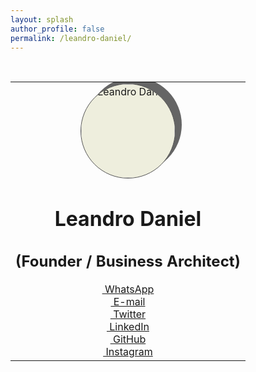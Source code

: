 ```yaml
---
layout: splash
author_profile: false
permalink: /leandro-daniel/
---
```


<br />

<table style="margin-left: auto; margin-right: auto; border: none; width: 600px" cellspacing="0" cellpadding="0">
  <tr>
    <td style="text-align: center;">
      <img src="/assets/images/leandrodaniel-avatar.png" alt="Leandro Daniel" style="border-radius: 50%; width:150px; height:150px; border: solid 1px #555; background-color: #eed; box-shadow: 10px -10px rgba(0,0,0,0.6); -moz-box-shadow: 10px -10px rgba(0,0,0,0.6); -webkit-box-shadow: 10px -10px rgba(0,0,0,0.6); -o-box-shadow: 10px -10px rgba(0,0,0,0.6);">
      <br />
      <h1><strong>Leandro Daniel</strong></h1>
      <h2>(Founder / Business Architect)</h2>
      <a href="https://wa.me/5511960784444" target="_blank" class="btn btn--info btn--x-large"><span class="fab fa-whatsapp">&nbsp;WhatsApp</span></a>
      <br />
      <a href="mailto:leandro.daniel@deeployer.com" target="_blank" class="btn btn--info btn--x-large"><span class="fas fa-fw fa-envelope">&nbsp;E-mail</span></a>
      <br />
      <a href="https://twitter.com/leandronet" target="_blank" class="btn btn--info btn--x-large"><span class="fab fa-fw fa-twitter">&nbsp;Twitter</span></a>
      <br />
      <a href="https://www.linkedin.com/in/leandrodaniel" target="_blank" class="btn btn--info btn--x-large"><span class="fab fa-fw fa-linkedin">&nbsp;LinkedIn</span></a>
      <br />
      <a href="https://github.com/ldaniel" target="_blank" class="btn btn--info btn--x-large"><span class="fab fa-fw fa-github">&nbsp;GitHub</span></a>
      <br />
      <a href="https://instagram.com/leandro.o.daniel" target="_blank" class="btn btn--info btn--x-large"><span class="fab fa-fw fa-instagram">&nbsp;Instagram</span></a>
    </td>
  </tr>
</table>
